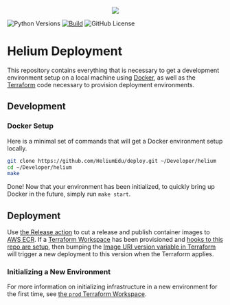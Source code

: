 <p align="center"><img src="https://www.heliumedu.com/assets/img/logo_full_blue.png" /></p>

![Python Versions](https://img.shields.io/badge/python-%203.10%20|%203.11%20-blue)
[![Build](https://img.shields.io/github/actions/workflow/status/HeliumEdu/deploy/build.yml)](https://github.com/HeliumEdu/deploy/actions/workflows/build.yml)
![GitHub License](https://img.shields.io/github/license/heliumedu/deploy)

# Helium Deployment

This repository contains everything that is necessary to get a development environment setup on a local machine using
[Docker](https://docs.docker.com/), as well as the [Terraform](https://app.terraform.io/app) code necessary to provision deployment environments.

## Development
### Docker Setup

Here is a minimal set of commands that will get a Docker environment setup locally.

```sh
git clone https://github.com/HeliumEdu/deploy.git ~/Developer/helium
cd ~/Developer/helium
make
```

Done! Now that your environment has been initialized, to quickly bring up Docker in the future, simply run `make start`.

## Deployment

Use [the Release action](https://github.com/HeliumEdu/deploy/actions/workflows/release.yml) to cut a release and publish container images to
[AWS ECR](https://aws.amazon.com/ecr/). If a [Terraform Workspace](https://developer.hashicorp.com/terraform/cli/workspaces) has been provisioned
and [hooks to this repo are setup](https://developer.hashicorp.com/terraform/cloud-docs/vcs), then bumping the
[Image URI version variable in Terraform](https://github.com/HeliumEdu/deploy/blob/main/terraform/environments/prod/variables.tf#L1) will trigger a new deployment to this version when the Terraform applies.

### Initializing a New Environment

For more information on initializing infrastructure in a new environment for the first time, see
[the `prod` Terraform Workspace](https://github.com/HeliumEdu/deploy/tree/main/terraform/environments/prod#readme).